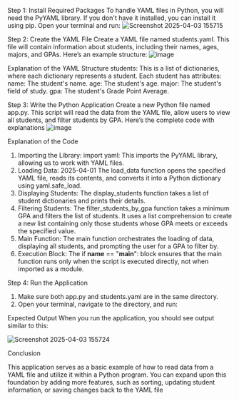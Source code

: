  Step 1: Install Required Packages
 To handle YAML files in Python, you will need the PyYAML library. If you don't have it installed, you can install it
 using pip. Open your terminal and run:
 ![Screenshot 2025-04-03 155715](https://github.com/user-attachments/assets/b5851863-9106-409f-b426-c3c51be8e2c1)
 
 Step 2: Create the YAML File
 Create a YAML file named students.yaml. This file will contain information about students, including their
 names, ages, majors, and GPAs. Here’s an example structure:
![image](https://github.com/user-attachments/assets/4da4dc65-e8b2-4be5-a9ef-f3c7b75bb7aa)

 Explanation of the YAML Structure
 students: This is a list of dictionaries, where each dictionary represents a student.
 Each student has attributes:
 name: The student's name.
 age: The student's age.
 major: The student's field of study.
 gpa: The student's Grade Point Average.

 
 Step 3: Write the Python Application
 Create a new Python file named app.py. This script will read the data from the YAML file, allow users to view
 all students, and filter students by GPA.
 Here’s the complete code with explanations
 ![image](https://github.com/user-attachments/assets/9d3ad0df-0e9a-49e4-873b-f286c1d7329c)

 Explanation of the Code
 1. Importing the Library:
 import yaml: This imports the PyYAML library, allowing us to work with YAML files.
 2. Loading Data:
 2025-04-01
 The load_data function opens the specified YAML file, reads its contents, and converts it into a
 Python dictionary using yaml.safe_load.
 3. Displaying Students:
 The display_students function takes a list of student dictionaries and prints their details.
 4. Filtering Students:
 The filter_students_by_gpa function takes a minimum GPA and filters the list of students. It
 uses a list comprehension to create a new list containing only those students whose GPA meets
 or exceeds the specified value.
 5. Main Function:
 The main function orchestrates the loading of data, displaying all students, and prompting the
 user for a GPA to filter by.
 6. Execution Block:
 The if __name__ == "__main__": block ensures that the main function runs only when the
 script is executed directly, not when imported as a module.


 Step 4: Run the Application
 1. Make sure both app.py and students.yaml are in the same directory.
 2. Open your terminal, navigate to the directory, and run:

 Expected Output
 When you run the application, you should see output similar to this:

 ![Screenshot 2025-04-03 155724](https://github.com/user-attachments/assets/8085d54a-e0f4-4ce8-8871-e8d1a1e8abdd)

 
 Conclusion
 
 This application serves as a basic example of how to read data from a YAML file and utilize it within a Python
 program. You can expand upon this foundation by adding more features, such as sorting, updating student
 information, or saving changes back to the YAML file

  

 
 
 
